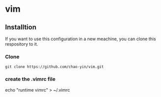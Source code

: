 # vim

## Installtion
If you want to use this configuration in a new meachine, you can clone this respository to it. 
### Clone 
```
git clone https://github.com/chao-yin/vim.git 
```
### create the .vimrc file
echo "runtime vimrc" > ~/.vimrc
